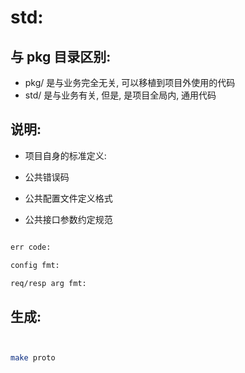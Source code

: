 


# std:

## 与 pkg 目录区别:

- pkg/ 是与业务完全无关, 可以移植到项目外使用的代码
- std/ 是与业务有关, 但是, 是项目全局内, 通用代码

## 说明:

- 项目自身的标准定义:

- 公共错误码
- 公共配置文件定义格式
- 公共接口参数约定规范



```bash

err code:

config fmt:

req/resp arg fmt:


```



## 生成:


```bash


make proto

```